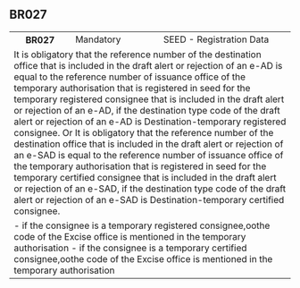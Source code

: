 ## BR027
<table>
 <tr>
  <th>
   BR027
  </th>
  <td>
   Mandatory
  </td>
  <td>
   SEED - Registration Data
  </td>
 </tr>
 <tr>
  <td colspan="3">
   It is obligatory that the reference number of the destination office that is included in the draft alert or rejection of an e-AD is equal to the reference number of issuance office of the temporary authorisation that is registered in seed for the temporary registered consignee that is included in the draft alert or rejection of an e-AD, if the destination type code of the draft alert or rejection of an e-AD is Destination-temporary registered consignee. Or  It is obligatory that the reference number of the destination office that is included in the draft alert or rejection of an e-SAD is equal to the reference number of issuance office of the temporary authorisation that is registered in seed for the temporary certified consignee that is included in the draft alert or rejection of an e-SAD, if the destination type code of the draft alert or rejection of an e-SAD is Destination-temporary certified consignee.
  </td>
 </tr>
 <tr>
  <td colspan="3">
   - if the consignee is a temporary registered consignee,oothe code of the Excise office is mentioned in the temporary authorisation - if the consignee is a temporary certified consignee,oothe code of the Excise office is mentioned in the temporary authorisation
  </td>
 </tr>
</table>
